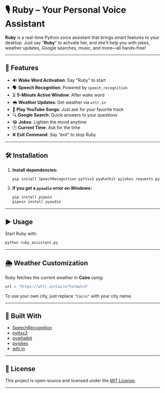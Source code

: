 # 🎙️ Ruby – Your Personal Voice Assistant

**Ruby** is a real-time Python voice assistant that brings smart features to your desktop. Just say "**Ruby**" to activate her, and she’ll help you with jokes, weather updates, Google searches, music, and more—all hands-free!

---

## 🚀 Features

- 🔊 **Wake Word Activation**: Say "Ruby" to start
- 🗣️ **Speech Recognition**: Powered by `speech_recognition`
- ⏳ **5-Minute Active Window**: After wake word
- 🌦️ **Weather Updates**: Get weather via `wttr.in` 
- 🎵 **Play YouTube Songs**: Just ask for your favorite track
- 🔍 **Google Search**: Quick answers to your questions
- 😂 **Jokes**: Lighten the mood anytime
- 🕒 **Current Time**: Ask for the time
- ❌ **Exit Command**: Say “exit” to stop Ruby

---

## 🛠️ Installation

1. **Install dependencies:**
    ```bash
    pip install SpeechRecognition pyttsx3 pywhatkit pyjokes requests pyaudio
    ```

2. **If you get a `pyaudio` error on Windows:**
    ```bash
    pip install pipwin
    pipwin install pyaudio
    ```

---

## ▶️ Usage

Start Ruby with:
```bash
python ruby_assistant.py
```

---


## 🌦️ Weather Customization

Ruby fetches the current weather in **Cairo** using:
```python
url = "https://wttr.in/Cairo?format=3"
```
To use your own city, just replace `"Cairo"` with your city name.

---

## 🧰 Built With

- [SpeechRecognition](https://pypi.org/project/SpeechRecognition/)
- [pyttsx3](https://pypi.org/project/pyttsx3/)
- [pywhatkit](https://github.com/Ankit404butfound/PyWhatKit)
- [pyjokes](https://pypi.org/project/pyjokes/)
- [wttr.in](https://wttr.in)

---

## 📜 License

This project is open-source and licensed under the [MIT License](LICENSE).

---
